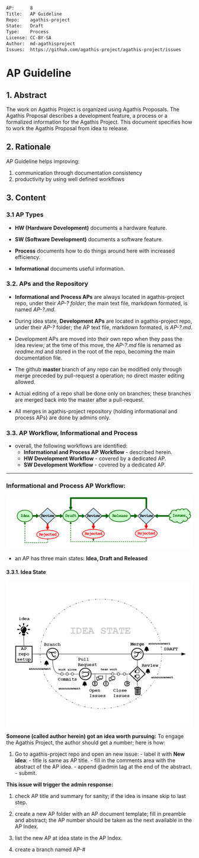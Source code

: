 ```
AP:      8
Title:   AP Guideline
Repo:    agathis-project
State:   Draft
Type:    Process
License: CC-BY-SA
Author:  md-agathisproject
Issues:	 https://github.com/agathis-project/agathis-project/issues
```

# AP Guideline

## 1. Abstract

The work on Agathis Project is organized using Agathis Proposals. The Agathis 
Proposal describes a development feature, a process or a formalized information 
for the Agathis Project. This document specifies how to work the Agathis 
Proposal from idea to release.

## 2. Rationale
AP Guideline helps improving:
  1. communication through documentation consistency 
  2. productivity by using well defined workflows

## 3. Content

### 3.1 AP Types

- **HW (Hardware Development)** documents a hardware feature.

- **SW (Software Development)** documents a software feature.

- **Process** documents how to do things around here with increased efficiency.
 
- **Informational** documents useful information.

### 3.2. APs and the Repository

- **Informational and Process APs** are always located in agathis-project repo, 
  under their *AP-? folder*; the main text file, markdown formated, is 
  named *AP-?.md*.
  
- During idea state, **Development APs** are located in agathis-project repo, 
  under their *AP-?* folder; the AP text file, markdown formated, is *AP-?.md*.
  
- Development APs are moved into their own repo when they pass the idea 
  review; at the time of this move, the *AP-?.md* file is renamed as 
  *readme.md* and stored in the root of the repo, becoming the main 
  documentation file.
  
- The github **master** branch of any repo can be modified only through merge 
  preceded by pull-request a operation; no direct master editing allowed.
  
- Actual editing of a repo shall be done only on branches; these branches are
  merged back into the master after a pull-request.
  
- All merges in agathis-project repository (holding informational and 
  process APs) are done by admins only. 

### 3.3. AP Workflow, Informational and Process

- overall, the following workflows are identified:
  - **Informational and Process AP Workflow** - described herein.
  - **HW Development Workflow** - covered by a dedicated AP.
  - **SW Development Workflow** - covered by a dedicated AP.

***
  
### Informational and Process AP Workflow:

![AP Workflow](https://github.com/agathis-project/agathis-project/blob/master/AP-8/AP-8-1.png)

- an AP has three main states: **Idea, Draft and Released**

#### 3.3.1. Idea State
![AP Workflow](https://github.com/agathis-project/agathis-project/blob/master/AP-8/AP-8-1p1.png)

**Someone (called author herein) got an idea worth pursuing:**
To engage the Agathis Project, the author should get a number; here is how:
  1. Go to agathis-project repo and open an new issue:
    - label it with **New idea**:
	- title is same as AP title.
    - fill in the comments area with the abstract of the AP idea.
	- append @admin tag at the end of the abstract.
	- submit.
	
**This issue will trigger the admin response:**

  1. check AP title and summary for sanity; if the idea is insane skip to 
     last step.
	 
  2. create a new AP folder with an AP document template; fill in preamble 
     and abstract; the AP number should be taken as the next available in the 
	 AP Index.
	 
  3. list the new AP at idea state in the AP Index.
  
  4. create a branch named AP-# <Title>; any other branches related to this AP 
     shall use this branch name as prefix followed by ___<specific identifier>.
  
  5. comment the issue and close it.
  
  6. create a community anouncement for this event.
  
** The author prepares the idea for review:**
  - work on branch AP-# <Title>
	- not too much not too little: just enough for the team to get the idea
	  and comment before too much work may get to waste.
    - commit as needed.
  - do pull request when ready
	
**Idea Pull Request**
  - author open a pull request when ready.
  - discuss and fix issues, comments; commit as needed.
  
**Idea Review**
- follow AP-9 Review.

#### 3.3.2. Draft State
![AP Workflow](https://github.com/agathis-project/agathis-project/blob/master/AP-8/AP-8-1p2.png)

**Entering the Draft State:**
- admin merge the AP as voted with the preamble state updated to Draft.
- admin updates the state to "Draft" in AP-0 AP Index.

**Work on the draft:**
- author creates a branch and edit AP;  commit as needed.

**Draft Pull Request
- author open a pull request when ready.
- discuss and fix issues, comments; commit as needed.

**Draft Review**
- follow AP-9 Review.

#### 3.3.3. Released State
![AP Workflow](https://github.com/agathis-project/agathis-project/blob/master/AP-8/AP-8-1p3.png)

**Entering the Released State:**
- admin merge the AP as voted with the preamble state updated to Released.
- admin updates the state to "Released" in AP-0 AP Index.

**Work on the release:**
- issues accumulating
- author creates a branch *AP-# Title ___Release* and edit when needed; all 
  edits in the released state should refer to an issue; in other words no 
  edits without issues.
- commit as needed; commits messages should refer to addressed issues.

**Release Pull REquest
- author open a pull request when ready.
- discuss and fix issues, comments; commit as needed.

**Released Review**
- follow AP-9 Review.

Note: for Informational and Process AP there is only one active and valid 
release: the master (default branch).


### 3.4. AP Structure

- **Title**
  - consistent with the content.

- **Preamble**
  - headers containing meta-data about the AP as listed:

```
AP:      [AP number]
Title:   [title]
Repo:    [agathis-project]
State:   [Idea | Draft | Released | Rejected]
Type:    [Informational | Process]
License: [license]
Author:  [gihub username]
Issues:  [where the issues are tracked, url]
```  

- **1. Abstract**
  - keep it short; 
  - it's a *must have* for Idea Review
  
- **2. Rationale**
  - provide a logical explanation about the value of this AP;
  - it's a *must have* for Idea Review

- **3. Content**
  - this is the descriptive part of the AP.
  
- **4. References**

- **5. License**
  - CC-BY-SA is the preferred license for *Process* and *Informational* APs.
  
- **6. Attachments**
  - list the attachments; include visual prints for non-text files.
  - note the application software used for each non-text source.

### 3.5. Changing AP Author

- author may change; always seek agreement; adding a new author is preferred 
  for a replacement.
  
- APs are declared orphaned if isues are not commented by author within 30 days.

- admin makes an anouncement about the orphaned AP and the seek for a new 
  author.

- anyone interested in taking the author role should open an issue for that AP.

- admin decides about the new author and assign the rights to the repo.

- author change is effective when the AP preamble is updated by author.

## 4. References

## 5. License

- This work is licensed under Creative Commons Attribution-ShareAlike 4.0
  International License.

## 6. Attachments

- AP-1-1
  - AP-1-1.odg (source)
  - AP-1-1.png (presentation, image)
  - content: flowchart
  - editor: LibreOffice Draw 3.3.3